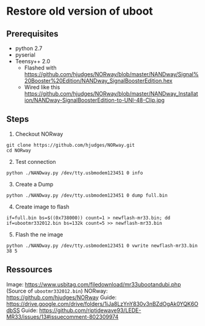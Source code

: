 # Restore old version of uboot

## Prerequisites

- python 2.7
- pyserial
- Teensy++ 2.0
  - Flashed with https://github.com/hjudges/NORway/blob/master/NANDway/Signal%20Booster%20Edition/NANDway_SignalBoosterEdition.hex
  - Wired like this https://github.com/hjudges/NORway/blob/master/NANDway_Installation/NANDway-SignalBoosterEdition-to-UNI-48-Clip.jpg

## Steps

1. Checkout NORway
```
git clone https://github.com/hjudges/NORway.git
cd NORway
```

2. Test connection
```
python ./NANDway.py /dev/tty.usbmodem123451 0 info
```

3. Create a Dump
```
python ./NANDway.py /dev/tty.usbmodem123451 0 dump full.bin
```

4. Create image to flash
```
if=full.bin bs=$((0x738000)) count=1 > newflash-mr33.bin; dd if=ubootmr332012.bin bs=132k count=5 >> newflash-mr33.bin
```

5. Flash the ne image
```
python ./NANDway.py /dev/tty.usbmodem123451 0 vwrite newflash-mr33.bin 38 5
```

## Ressources

Image: https://www.usbjtag.com/filedownload/mr33ubootandubi.php (Source of `ubootmr332012.bin`)
NORway: https://github.com/hjudges/NORway
Guide: https://drive.google.com/drive/folders/1jJa8LzYnY830v3nBZdOgAk0YQK6OdbSS
Guide: https://github.com/riptidewave93/LEDE-MR33/issues/13#issuecomment-802309974